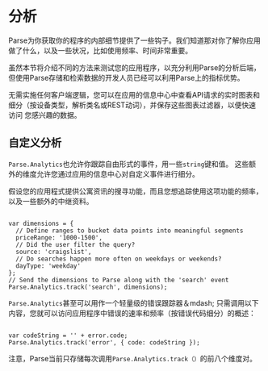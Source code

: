 # 分析

Parse为你获取你的程序的内部细节提供了一些钩子。我们知道那对你了解你应用做了什么，以及一些状况，比如使用频率、时间非常重要。
<!-- Parse provides a number of hooks for you to get a glimpse into the ticking heart of your app. We understand that it's important to understand what your app is doing, how frequently, and when. -->

虽然本节将介绍不同的方法来测试您的应用程序，以充分利用Parse的分析后端，但使用Parse存储和检索数据的开发人员已经可以利用Parse上的指标优势。
<!-- While this section will cover different ways to instrument your app to best take advantage of Parse's analytics backend, developers using Parse to store and retrieve data can already take advantage of metrics on Parse. -->

无需实施任何客户端逻辑，您可以在应用的信息中心中查看API请求的实时图表和细分（按设备类型，解析类名或REST动词），并保存这些图表过滤器，以便快速访问 您感兴趣的数据。
<!-- Without having to implement any client-side logic, you can view real-time graphs and breakdowns (by device type, Parse class name, or REST verb) of your API Requests in your app's dashboard and save these graph filters to quickly access just the data you're interested in. -->


## 自定义分析

`Parse.Analytics`也允许你跟踪自由形式的事件，用一些`string`键和值。 这些额外的维度允许您通过应用的信息中心对自定义事件进行细分。
<!-- `Parse.Analytics` also allows you to track free-form events, with a handful of `string` keys and values. These extra dimensions allow segmentation of your custom events via your app's Dashboard. -->

假设您的应用程式提供公寓资讯的搜寻功能，而且您想追踪使用这项功能的频率，以及一些额外的中继资料。
<!-- Say your app offers search functionality for apartment listings, and you want to track how often the feature is used, with some additional metadata. -->

<pre><code class="javascript">
var dimensions = {
  // Define ranges to bucket data points into meaningful segments
  priceRange: '1000-1500',
  // Did the user filter the query?
  source: 'craigslist',
  // Do searches happen more often on weekdays or weekends?
  dayType: 'weekday'
};
// Send the dimensions to Parse along with the 'search' event
Parse.Analytics.track('search', dimensions);
</code></pre>

`Parse.Analytics`甚至可以用作一个轻量级的错误跟踪器＆mdash; 只需调用以下内容，您就可以访问应用程序中错误的速率和频率（按错误代码细分）的概述：
<!-- `Parse.Analytics` can even be used as a lightweight error tracker &mdash; simply invoke the following and you'll have access to an overview of the rate and frequency of errors, broken down by error code, in your application: -->

<pre><code class="javascript">
var codeString = '' + error.code;
Parse.Analytics.track('error', { code: codeString });
</code></pre>

注意，Parse当前只存储每次调用`Parse.Analytics.track（）`的前八个维度对。
<!-- Note that Parse currently only stores the first eight dimension pairs per call to `Parse.Analytics.track()`. -->
